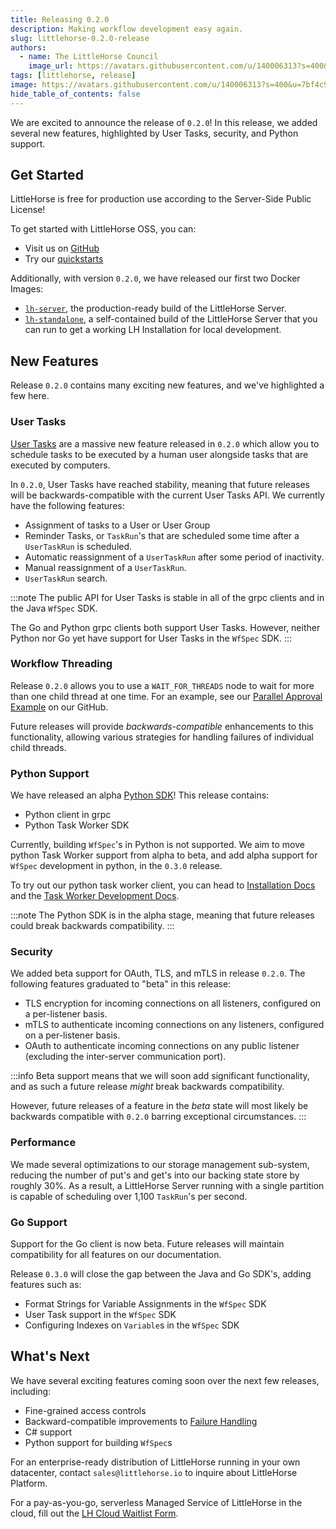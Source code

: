```yaml
---
title: Releasing 0.2.0
description: Making workflow development easy again.
slug: littlehorse-0.2.0-release
authors:
  - name: The LittleHorse Council
    image_url: https://avatars.githubusercontent.com/u/140006313?s=400&u=7bf4c91d92dfe590ac71bb6b4821e1a81aa5b712&v=4
tags: [littlehorse, release]
image: https://avatars.githubusercontent.com/u/140006313?s=400&u=7bf4c91d92dfe590ac71bb6b4821e1a81aa5b712&v=4
hide_table_of_contents: false
---
```


We are excited to announce the release of `0.2.0`! <!-- truncate --> In this release, we added several new features, highlighted by User Tasks, security, and Python support.

## Get Started

LittleHorse is free for production use according to the Server-Side Public License!

To get started with LittleHorse OSS, you can:

* Visit us on [GitHub](https://github.com/littlehorse-enterprises)
* Try our [quickstarts](https://littlehorse.dev/docs/developer-guide/install#installation-and-quickstart)

Additionally, with version `0.2.0`, we have released our first two Docker Images:

* [`lh-server`](https://gallery.ecr.aws/littlehorse/littlehorse-server), the production-ready build of the LittleHorse Server.
* [`lh-standalone`](https://gallery.ecr.aws/littlehorse/littlehorse-standalone), a self-contained build of the LittleHorse Server that you can run to get a working LH Installation for local development.

## New Features

Release `0.2.0` contains many exciting new features, and we've highlighted a few here.

### User Tasks

[User Tasks](https://littlehorse.dev/docs/concepts/user-tasks) are a massive new feature released in `0.2.0` which allow you to schedule tasks to be executed by a human user alongside tasks that are executed by computers.

In `0.2.0`, User Tasks have reached stability, meaning that future releases will be backwards-compatible with the current User Tasks API. We currently have the following features:

* Assignment of tasks to a User or User Group
* Reminder Tasks, or `TaskRun`'s that are scheduled some time after a `UserTaskRun` is scheduled.
* Automatic reassignment of a `UserTaskRun` after some period of inactivity.
* Manual reassignment of a `UserTaskRun`.
* `UserTaskRun` search.

:::note
The public API for User Tasks is stable in all of the grpc clients and in the Java `WfSpec` SDK.

The Go and Python grpc clients both support User Tasks. However, neither Python nor Go yet have support for User Tasks in the `WfSpec` SDK.
:::

### Workflow Threading

Release `0.2.0` allows you to use a `WAIT_FOR_THREADS` node to wait for more than one child thread at one time. For an example, see our [Parallel Approval Example](https://github.com/littlehorse-enterprises/littlehorse/tree/master/examples/parallel-approval) on our GitHub.

Future releases will provide _backwards-compatible_ enhancements to this
functionality, allowing various strategies for handling failures of individual child threads.

### Python Support

We have released an alpha [Python SDK](https://github.com/littlehorse-enterprises/littlehorse/tree/master/sdk-python)! This release contains:

* Python client in grpc
* Python Task Worker SDK

Currently, building `WfSpec`'s in Python is not supported. We aim to move python Task Worker support from alpha to beta, and add alpha support for `WfSpec` development in python, in the `0.3.0` release.

To try out our python task worker client, you can head to [Installation Docs](https://littlehorse.dev/docs/developer-guide/install) and the [Task Worker Development Docs](https://littlehorse.dev/docs/developer-guide/task-worker-development).

:::note
The Python SDK is in the alpha stage, meaning that future releases could break backwards compatibility.
:::

### Security

We added beta support for OAuth, TLS, and mTLS in release `0.2.0`. The following features graduated to "beta" in this release:

* TLS encryption for incoming connections on all listeners, configured on a per-listener basis.
* mTLS to authenticate incoming connections on any listeners, configured on a per-listener basis.
* OAuth to authenticate incoming connections on any public listener (excluding the inter-server communication port).

:::info
Beta support means that we will soon add significant functionality, and as such a future release _might_ break backwards compatibility.

However, future releases of a feature in the _beta_ state will most likely be backwards compatible with `0.2.0` barring exceptional circumstances.
:::

### Performance

We made several optimizations to our storage management sub-system, reducing the number of put's and get's into our backing state store by roughly 30%. As a result, a LittleHorse Server running with a single partition is capable of scheduling over 1,100 `TaskRun`'s per second.

### Go Support

Support for the Go client is now beta. Future releases will maintain compatibility for all features on our documentation.

Release `0.3.0` will close the gap between the Java and Go SDK's, adding features such as:
* Format Strings for Variable Assignments in the `WfSpec` SDK
* User Task support in the `WfSpec` SDK
* Configuring Indexes on `Variable`s in the `WfSpec` SDK

## What's Next

We have several exciting features coming soon over the next few releases, including:

* Fine-grained access controls
* Backward-compatible improvements to [Failure Handling](https://littlehorse.dev/docs/concepts/exception-handling)
* C# support
* Python support for building `WfSpec`s

For an enterprise-ready distribution of LittleHorse running in your own datacenter, contact `sales@littlehorse.io` to inquire about LittleHorse Platform.

For a pay-as-you-go, serverless Managed Service of LittleHorse in the cloud, fill out the [LH Cloud Waitlist Form](https://docs.google.com/forms/d/e/1FAIpQLScXVvTYy4LQnYoFoRKRQ7ppuxe0KgncsDukvm96qKN0pU5TnQ/viewform).
